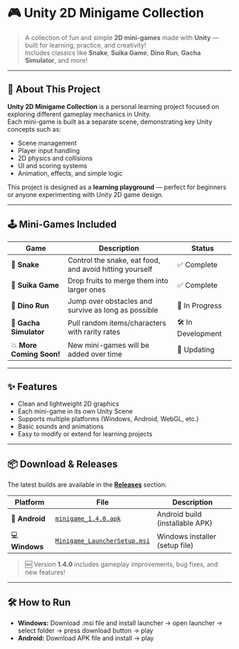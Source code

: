 # 🎮 Unity 2D Minigame Collection

> A collection of fun and simple **2D mini-games** made with **Unity** — built for learning, practice, and creativity!  
> Includes classics like **Snake**, **Suika Game**, **Dino Run**, **Gacha Simulator**, and more!

---

## 🧠 About This Project

**Unity 2D Minigame Collection** is a personal learning project focused on exploring different gameplay mechanics in Unity.  
Each mini-game is built as a separate scene, demonstrating key Unity concepts such as:

- Scene management  
- Player input handling  
- 2D physics and collisions  
- UI and scoring systems  
- Animation, effects, and simple logic  

This project is designed as a **learning playground** — perfect for beginners or anyone experimenting with Unity 2D game design.

---

## 🕹️ Mini-Games Included

| Game | Description | Status |
|------|--------------|--------|
| 🐍 **Snake** | Control the snake, eat food, and avoid hitting yourself | ✅ Complete |
| 🍎 **Suika Game** | Drop fruits to merge them into larger ones | ✅ Complete |
| 🦖 **Dino Run** | Jump over obstacles and survive as long as possible | 🧩 In Progress |
| 🎰 **Gacha Simulator** | Pull random items/characters with rarity rates | 🛠️ In Development |
| 💥 **More Coming Soon!** | New mini-games will be added over time | 🔄 Updating |

---

## ✨ Features

- Clean and lightweight 2D graphics  
- Each mini-game in its own Unity Scene  
- Supports multiple platforms (Windows, Android, WebGL, etc.)  
- Basic sounds and animations  
- Easy to modify or extend for learning projects  

---

## 📦 Download & Releases

The latest builds are available in the **[Releases](https://github.com/dat514/Minigame/releases)** section:

| Platform | File | Description |
|-----------|------|-------------|
| 📱 **Android** | [`minigame_1.4.0.apk`](https://github.com/dat514/Minigame/releases) | Android build (installable APK) |
| 💻 **Windows** | [`Minigame_LauncherSetup.msi`](https://github.com/dat514/Minigame/releases) | Windows installer (setup file) |

> 🆕 Version **1.4.0** includes gameplay improvements, bug fixes, and new features!

---

## 🛠️ How to Run 
 
- **Windows:** Download .msi file and install launcher -> open launcher -> select folder -> press download button -> play
- **Android:** Download APK file and install -> play
